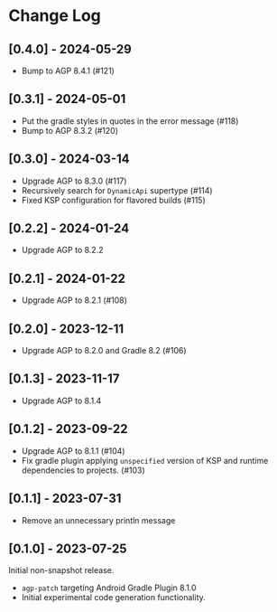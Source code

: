 # Change Log

## [0.4.0] - 2024-05-29

* Bump to AGP 8.4.1 (#121)

## [0.3.1] - 2024-05-01

* Put the gradle styles in quotes in the error message (#118)
* Bump to AGP 8.3.2 (#120)

## [0.3.0] - 2024-03-14

* Upgrade AGP to 8.3.0 (#117)
* Recursively search for `DynamicApi` supertype (#114)
* Fixed KSP configuration for flavored builds (#115)

## [0.2.2] - 2024-01-24

* Upgrade AGP to 8.2.2

## [0.2.1] - 2024-01-22

* Upgrade AGP to 8.2.1 (#108)

## [0.2.0] - 2023-12-11

* Upgrade AGP to 8.2.0 and Gradle 8.2 (#106)

## [0.1.3] - 2023-11-17

* Upgrade AGP to 8.1.4

## [0.1.2] - 2023-09-22

* Upgrade AGP to 8.1.1 (#104)
* Fix gradle plugin applying `unspecified` version of KSP and runtime dependencies to projects. (#103)

## [0.1.1] - 2023-07-31

* Remove an unnecessary println message 

## [0.1.0] - 2023-07-25

Initial non-snapshot release.

* `agp-patch` targeting Android Gradle Plugin 8.1.0
* Initial experimental code generation functionality.
